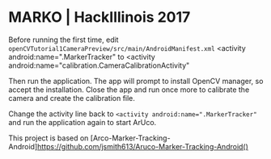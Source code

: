 # MARKO | HackIllinois 2017

Before running the first time, edit `openCVTutorial1CameraPreview/src/main/AndroidManifest.xml`
        <activity android:name=".MarkerTracker"
to
        <activity android:name="calibration.CameraCalibrationActivity"

Then run the application.  The app will prompt to install OpenCV manager, so accept the installation.  Close the app and run once more to calibrate the camera and create the calibration file.

Change the activity line back to `<activity android:name=".MarkerTracker"` and run the application again to start ArUco.


This project is based on [Arco-Marker-Tracking-Android]https://github.com/jsmith613/Aruco-Marker-Tracking-Android()
